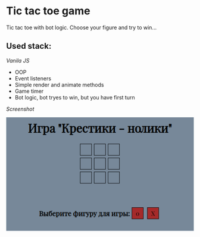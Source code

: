 # Tic tac toe game

Tic tac toe with bot logic. Choose your figure and try to win...

## Used stack:
 *Vanila JS*
 * OOP
 * Event listeners
 * Simple render and animate methods
 * Game timer
 * Bot logic, bot tryes to win, but you have first turn

*Screenshot*

![tic tac toe](./tic%20tac%20toe.png)